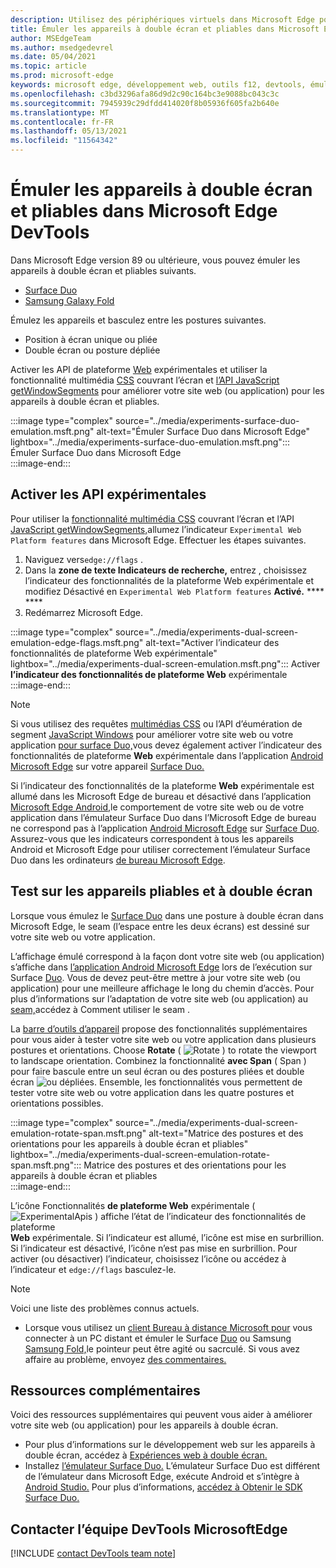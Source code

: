 ```yaml
---
description: Utilisez des périphériques virtuels dans Microsoft Edge pour améliorer votre site web pour les appareils à double écran et pliables.
title: Émuler les appareils à double écran et pliables dans Microsoft Edge DevTools
author: MSEdgeTeam
ms.author: msedgedevrel
ms.date: 05/04/2021
ms.topic: article
ms.prod: microsoft-edge
keywords: microsoft edge, développement web, outils f12, devtools, émulation, appareil, simulation, mobile, double écran, pliable, Surface Duo, Samsung Samsung Fold
ms.openlocfilehash: c3bd3296afa86d9d2c90c164bc3e9088bc043c3c
ms.sourcegitcommit: 7945939c29dfdd414020f8b05936f605fa2b640e
ms.translationtype: MT
ms.contentlocale: fr-FR
ms.lasthandoff: 05/13/2021
ms.locfileid: "11564342"
---
```

# <a name="emulate-dual-screen-and-foldable-devices-in-microsoft-edge-devtools"></a>Émuler les appareils à double écran et pliables dans Microsoft Edge DevTools  

Dans Microsoft Edge version 89 ou ultérieure, vous pouvez émuler les appareils à double écran et pliables suivants.  

*   [Surface Duo][SurfaceDevicesDuo]  
*   [Samsung Galaxy Fold][SamsungMobileGalaxyFold]  
    
Émulez les appareils et basculez entre les postures suivantes.  

*   Position à écran unique ou pliée  
*   Double écran ou posture dépliée  
    
Activer les API de plateforme [Web](#turn-on-experimental-apis) expérimentales et utiliser la fonctionnalité multimédia [CSS][DualScreenDocsCssMedia] couvrant l’écran et [l’API JavaScript getWindowSegments][DualScreenDocsJSAPI] pour améliorer votre site web \(ou application\) pour les appareils à double écran et pliables.  

:::image type="complex" source="../media/experiments-surface-duo-emulation.msft.png" alt-text="Émuler Surface Duo dans Microsoft Edge" lightbox="../media/experiments-surface-duo-emulation.msft.png":::  
   Émuler Surface Duo dans Microsoft Edge  
:::image-end:::  

## <a name="turn-on-experimental-apis"></a>Activer les API expérimentales  

Pour utiliser la [fonctionnalité multimédia CSS][DualScreenDocsCssMedia] couvrant l’écran et l’API [JavaScript getWindowSegments,][DualScreenDocsJSAPI]allumez l’indicateur `Experimental Web Platform features` dans Microsoft Edge.  Effectuer les étapes suivantes.  

1.  Naviguez vers`edge://flags` .  
1.  Dans la **zone de texte Indicateurs de recherche,** entrez , choisissez l’indicateur des fonctionnalités de la plateforme Web expérimentale et modifiez Désactivé en `Experimental Web Platform features` **Activé.** **** ****  
1.  Redémarrez Microsoft Edge.  
    
:::image type="complex" source="../media/experiments-dual-screen-emulation-edge-flags.msft.png" alt-text="Activer l’indicateur des fonctionnalités de plateforme Web expérimentale" lightbox="../media/experiments-dual-screen-emulation.msft.png":::
   Activer **l’indicateur des fonctionnalités de plateforme Web** expérimentale  
:::image-end:::  

> [!NOTE]
> Si vous utilisez des requêtes [multimédias CSS][DualScreenDocsCssMedia] ou l’API d’éumération de segment [JavaScript Windows][DualScreenDocsJSAPI] pour améliorer votre site web ou votre application [pour surface Duo,][SurfaceDevicesDuo]vous devez également activer l’indicateur des fonctionnalités de plateforme **Web** expérimentale dans l’application [Android Microsoft Edge][GooglePlayMicrosoftEdge] sur votre appareil [Surface Duo.][SurfaceDevicesDuo]  
> 
> Si l’indicateur des fonctionnalités de la plateforme **Web** expérimentale est allumé dans les Microsoft Edge de bureau et désactivé dans l’application [Microsoft Edge Android,][GooglePlayMicrosoftEdge]le comportement de votre site web ou de votre application dans l’émulateur Surface Duo dans l’Microsoft Edge de bureau ne correspond pas à l’application [Android Microsoft Edge][GooglePlayMicrosoftEdge] sur [Surface Duo][SurfaceDevicesDuo]. [][MicrosoftEdge]  Assurez-vous que les indicateurs correspondent à tous les appareils Android et Microsoft Edge pour utiliser correctement l’émulateur Surface Duo dans les ordinateurs [de bureau Microsoft Edge][MicrosoftEdge].  

## <a name="test-on-foldable-and-dual-screen-devices"></a>Test sur les appareils pliables et à double écran  

Lorsque vous émulez le [Surface Duo][SurfaceDevicesDuo] dans une posture à double écran dans Microsoft Edge, le seam \(l’espace entre les deux écrans\) est dessiné sur votre site web ou votre application.  

L’affichage émulé correspond à la façon dont votre site web \(ou application\) s’affiche dans [l’application Android Microsoft Edge][GooglePlayMicrosoftEdge] lors de l’exécution sur Surface [Duo][SurfaceDevicesDuo].  Vous de devez peut-être mettre à jour votre site web \(ou application\) pour une meilleure affichage le long du chemin d’accès.  Pour plus d’informations sur l’adaptation de votre site web \(ou application\) au [seam,][DualScreenIntroductionHowWorkSeam]accédez à Comment utiliser le seam .  

La [barre d’outils d’appareil][DevtoolsDeviceModeIndexSimulateMobileViewport] propose des fonctionnalités supplémentaires pour vous aider à tester votre site web ou votre application dans plusieurs postures et orientations.  Choose **Rotate** \( ![ Rotate ](../media/rotate-dark-icon.msft.png) \) to rotate the viewport to landscape orientation. Combinez la fonctionnalité **avec Span** \( Span \) pour faire bascule entre un seul écran ou des postures pliées et double écran ![ ou ](../media/span-dark-icon.msft.png) dépliées.  Ensemble, les fonctionnalités vous permettent de tester votre site web ou votre application dans les quatre postures et orientations possibles.  

:::image type="complex" source="../media/experiments-dual-screen-emulation-rotate-span.msft.png" alt-text="Matrice des postures et des orientations pour les appareils à double écran et pliables" lightbox="../media/experiments-dual-screen-emulation-rotate-span.msft.png":::
   Matrice des postures et des orientations pour les appareils à double écran et pliables  
:::image-end:::  

L’icône Fonctionnalités **de plateforme Web** expérimentale \( ![ ExperimentalApis \) affiche l’état de l’indicateur des fonctionnalités de plateforme ](../media/experimental-apis-dark-icon.msft.png) **Web** expérimentale.  Si l’indicateur est allumé, l’icône est mise en surbrillion.  Si l’indicateur est désactivé, l’icône n’est pas mise en surbrillion.  Pour activer \(ou désactiver\) l’indicateur, choisissez l’icône ou accédez à l’indicateur et `edge://flags` basculez-le.  

> [!NOTE]
> Voici une liste des problèmes connus actuels.  
> 
> *   Lorsque vous utilisez un [client Bureau à distance Microsoft pour][RemoteDesktopClientDocs] vous connecter à un PC distant et émuler le Surface [Duo][SurfaceDevicesDuo] ou Samsung [Samsung Fold,][SamsungMobileGalaxyFold]le pointeur peut être agité ou sacrculé.  Si vous avez affaire au problème, envoyez [des commentaires.](#getting-in-touch-with-the-microsoft-edge-devtools-team)  

## <a name="additional-resources"></a>Ressources complémentaires  

Voici des ressources supplémentaires qui peuvent vous aider à améliorer votre site web \(ou application\) pour les appareils à double écran.  

*   Pour plus d’informations sur le développement web sur les appareils à double écran, accédez à [Expériences web à double écran.][DualScreenWebIndex]  
*   Installez [l’émulateur Surface Duo.][DualScreenAndroidUseEmulator]  L’émulateur Surface Duo est différent de l’émulateur dans Microsoft Edge, exécute Android et s’intègre à [Android Studio.][AndroidDeveloperStudio]  Pour plus d’informations, [accédez à Obtenir le SDK Surface Duo.][DualScreenAndroidGetDuoSdk]  

## <a name="getting-in-touch-with-the-microsoft-edge-devtools-team"></a>Contacter l’équipe DevTools MicrosoftEdge  

[!INCLUDE [contact DevTools team note](../includes/contact-devtools-team-note.md)]  

<!-- links -->  

[DevtoolsDeviceModeIndexSimulateMobileViewport]: ../device-mode/index.md#simulate-a-mobile-viewport "Simuler des appareils mobiles avec le mode Microsoft Edge devTools | Microsoft Edge"  

[DualScreenWebIndex]: /dual-screen/web/index "Expériences web à double écran | Documents Microsoft"  
[DualScreenAndroidGetDuoSdk]: /dual-screen/android/get-duo-sdk "Obtenir l’émulateur Surface Duo | Documents Microsoft"  
[DualScreenIntroductionHowWorkSeam]: /dual-screen/introduction#how-to-work-with-the-seam "Utilisation de la jointure - Introduction aux appareils à double écran | Microsoft Docs"  
[DualScreenAndroidUseEmulator]: /dual-screen/android/use-emulator "Utiliser l’émulateur Surface Duo | Documents Microsoft"  
[DualScreenDocsCssMedia]: /dual-screen/web/css-media-spanning "Fonctionnalité couvrant l’écran multimédia CSS pour la détection à double écran | Microsoft Docs"  
[DualScreenDocsJSAPI]: /dual-screen/web/javascript-getwindowsegments "API JavaScript getWindowSegments pour appareils à double écran | Microsoft Docs"  

[RemoteDesktopClientDocs]: /windows-server/remote/remote-desktop-services/clients/remote-desktop-clients "Clients Bureau à distance | Documents Microsoft"

[MicrosoftEdge]: https://www.microsoft.com/edge "Microsoft Edge"  

[SurfaceDevicesDuo]: https://www.microsoft.com/surface/devices/surface-duo "Surface Duo | Microsoft Surface"  

[AndroidDeveloperStudio]: https://developer.android.com/studio/ "Android Studio"  

[GooglePlayMicrosoftEdge]: https://play.google.com/store/apps/details?id=com.microsoft.emmx "Microsoft Edge | Google Play"  

[SamsungMobileGalaxyFold]: https://www.samsung.com/global/galaxy/galaxy-fold "| Samsung"  
